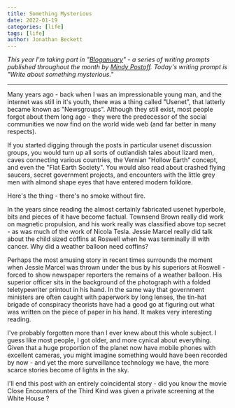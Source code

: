```yaml
---
title: Something Mysterious
date: 2022-01-19
categories: [life]
tags: [life]
author: Jonathan Beckett
---
```


*This year I'm taking part in "*[*Bloganuary*](https://bloganuary.wordpress.com/)*" - a series of writing prompts published throughout the month by* [*Mindy Postoff*](https://bloganuary.wordpress.com/author/mindywoothemes/)*. Today's writing prompt is "Write about something mysterious."*

---

Many years ago - back when I was an impressionable young man, and the internet was still in it's youth, there was a thing called "Usenet", that latterly became known as "Newsgroups". Although they still exist, most people forgot about them long ago - they were the predecessor of the social communities we now find on the world wide web (and far better in many respects).

If you started digging through the posts in particular usenet discussion groups, you would turn up all sorts of outlandish tales about lizard men, caves connecting various countries, the Vernian "Hollow Earth" concept, and even the "Flat Earth Society". You would also read about crashed flying saucers, secret government projects, and encounters with the little grey men with almond shape eyes that have entered modern folklore.

Here's the thing - there's no smoke without fire.

In the years since reading the almost certainly fabricated usenet hyperbole, bits and pieces of it have become factual. Townsend Brown really did work on magnetic propulsion, and his work really was classified above top secret - as was much of the work of Nicola Tesla. Jessie Marcel really did talk about the child sized coffins at Roswell when he was terminally ill with cancer. Why did a weather balloon need coffins?

Perhaps the most amusing story in recent times surrounds the moment when Jessie Marcel was thrown under the bus by his superiors at Roswell - forced to show newspaper reporters the remains of a weather balloon. His superior officer sits in the background of the photograph with a folded teletypewriter printout in his hand. In the same way that government ministers are often caught with paperwork by long lenses, the tin-hat brigade of conspiracy theorists have had a good go at figuring out what was written on the piece of paper in his hand. It makes very interesting reading.

I've probably forgotten more than I ever knew about this whole subject. I guess like most people, I got older, and more cynical about everything. Given that a huge proportion of the planet now have mobile phones with excellent cameras, you might imagine something would have been recorded by now - and yet the more surveillance technology we have, the more scarce stories become of lights in the sky.

I'll end this post with an entirely coincidental story - did you know the movie Close Encounters of the Third Kind was given a private screening at the White House ?